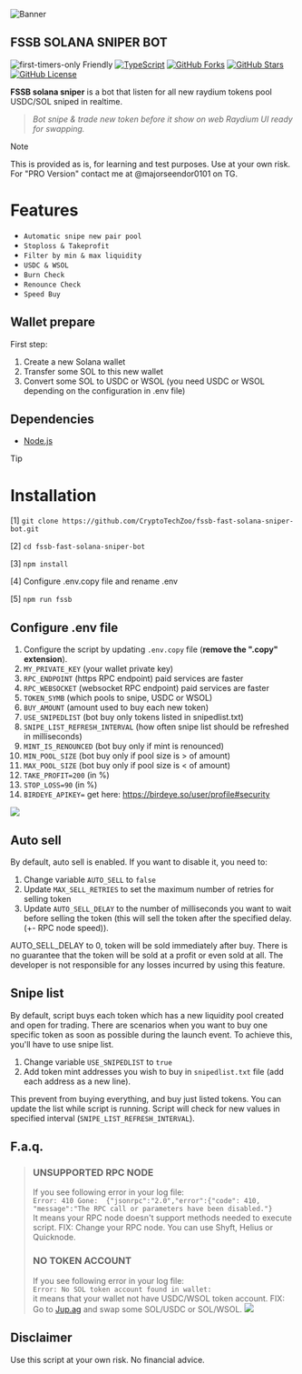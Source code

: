 ![Banner](https://raw.githubusercontent.com/CryptoTechZoo/fssb-fast-solana-sniper-bot/main/imgs/logo.png?token=GHSAT0AAAAAACQ7I5N4PN6HO3RVHTL2EE3WZQ4ZNWA)

## FSSB SOLANA SNIPER BOT

![first-timers-only Friendly](https://img.shields.io/badge/first--timers--only-friendly-blue.svg)
[![TypeScript](https://badgen.net/badge/icon/typescript?icon=typescript&label)](https://typescriptlang.org)
[![GitHub Forks](https://img.shields.io/github/forks/CryptoTechZoo/fssb-fast-solana-sniper-bot.svg?branch=main)](https://github.com/CryptoTechZoo/fssb-fast-solana-sniper-bot/network)
[![GitHub Stars](https://img.shields.io/github/stars/CryptoTechZoo/fssb-fast-solana-sniper-bot.svg?branch=main)](https://github.com/CryptoTechZoo/fssb-fast-solana-sniper-bot/stargazers)
[![GitHub License](https://img.shields.io/badge/license-mit.svg)](https://raw.githubusercontent.com/CryptoTechZoo/fssb-fast-solana-sniper-bot/main/LICENSE.md)

**FSSB solana sniper** is a bot that listen for all new raydium tokens pool USDC/SOL sniped in realtime. 

> *Bot snipe & trade new token before it show on web Raydium UI ready for swapping.*

> [!NOTE]
> This is provided as is, for learning and test purposes. Use at your own risk.
> For "PRO Version" contact me at @majorseendor0101 on TG.


# Features
- `Automatic snipe new pair pool`
- `Stoploss & Takeprofit`
- `Filter by min & max liquidity`
- `USDC & WSOL`
- `Burn Check`
- `Renounce Check`
- `Speed Buy`


## Wallet prepare
First step:
1. Create a new Solana wallet
2. Transfer some SOL to this new wallet
3. Convert some SOL to USDC or WSOL (you need USDC or WSOL depending on the configuration in .env file)


## Dependencies
- [Node.js](https://nodejs.org/en/download)

> [!TIP]
> # Installation
>
>[1] ```git clone https://github.com/CryptoTechZoo/fssb-fast-solana-sniper-bot.git```
> 
>[2] ```cd fssb-fast-solana-sniper-bot```
> 
>[3] ```npm install```
>
>[4] Configure .env.copy file and rename .env
> 
>[5] ```npm run fssb```


## Configure .env file
1. Configure the script by updating `.env.copy` file (**remove the ".copy" extension**).
2. `MY_PRIVATE_KEY` (your wallet private key)
3. `RPC_ENDPOINT` (https RPC endpoint) paid services are faster
4. `RPC_WEBSOCKET` (websocket RPC endpoint) paid services are faster
5. `TOKEN_SYMB` (which pools to snipe, USDC or WSOL)
6. `BUY_AMOUNT` (amount used to buy each new token)
7. `USE_SNIPEDLIST` (bot buy only tokens listed in snipedlist.txt)
8. `SNIPE_LIST_REFRESH_INTERVAL` (how often snipe list should be refreshed in milliseconds)
9. `MINT_IS_RENOUNCED` (bot buy only if mint is renounced)
10. `MIN_POOL_SIZE` (bot buy only if pool size is > of amount)
11. `MAX_POOL_SIZE` (bot buy only if pool size is < of amount)
13. `TAKE_PROFIT=200` (in %)
13. `STOP_LOSS=90` (in %)
14. `BIRDEYE_APIKEY=` get here: https://birdeye.so/user/profile#security

![](https://raw.githubusercontent.com/CryptoTechZoo/fssb-fast-solana-sniper-bot/main/imgs/running.png?token=GHSAT0AAAAAACQ7I5N4U72GWBBKU3AOHMJ2ZQ4ZMYQ)


## Auto sell
By default, auto sell is enabled. If you want to disable it, you need to:
1. Change variable `AUTO_SELL` to `false`
2. Update `MAX_SELL_RETRIES` to set the maximum number of retries for selling token
3. Update `AUTO_SELL_DELAY` to the number of milliseconds you want to wait before selling the token (this will sell the token after the specified delay. (+- RPC node speed)).

AUTO_SELL_DELAY to 0, token will be sold immediately after buy.
There is no guarantee that the token will be sold at a profit or even sold at all. The developer is not responsible for any losses incurred by using this feature.

## Snipe list
By default, script buys each token which has a new liquidity pool created and open for trading. 
There are scenarios when you want to buy one specific token as soon as possible during the launch event.
To achieve this, you'll have to use snipe list.
1. Change variable `USE_SNIPEDLIST` to `true`
2. Add token mint addresses you wish to buy in `snipedlist.txt` file (add each address as a new line).

This prevent from buying everything, and buy just listed tokens.
You can update the list while script is running. Script will check for new values in specified interval (`SNIPE_LIST_REFRESH_INTERVAL`).


## F.a.q.

> ### UNSUPPORTED RPC NODE
> If you see following error in your log file:  
> `Error: 410 Gone:  {"jsonrpc":"2.0","error":{"code": 410, "message":"The RPC call or parameters have been disabled."}`  
> It means your RPC node doesn't support methods needed to execute script.
> FIX: Change your RPC node. You can use Shyft, Helius or Quicknode.
> 
> ### NO TOKEN ACCOUNT
> If you see following error in your log file:  
> `Error: No SOL token account found in wallet: `  
> it means that your wallet not have USDC/WSOL token account.
> FIX: Go to [Jup.ag](https://jup.ag) and swap some SOL/USDC or SOL/WSOL.
> ![](https://raw.githubusercontent.com/CryptoTechZoo/fssb-fast-solana-sniper-bot/main/imgs/jupwsol.png?token=GHSAT0AAAAAACQ7I5N4FPQPKWAAB744P2V6ZQ4ZL6Q)

## Disclaimer
Use this script at your own risk. No financial advice.

